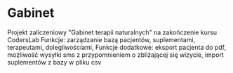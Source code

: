 # Gabinet

Projekt zaliczeniowy "Gabinet terapii naturalnych" na zakończenie kursu CodersLab 
Funkcje: zarządzanie bazą pacjentów, suplementami, terapeutami, dolegliwościami, 
Funkcje dodatkowe: eksport pacjenta do pdf, możliwość wysyłki sms z przypomnieniem o zbliżającej się wizycie, import suplementów z bazy w pliku csv
